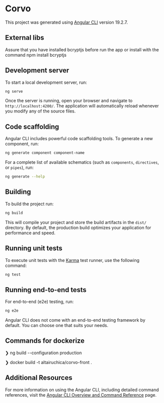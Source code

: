 # Corvo

This project was generated using [Angular CLI](https://github.com/angular/angular-cli) version 19.2.7.
## External libs 
Assure that you have installed bcryptjs before run the app or install with the command npm install bcryptjs
## Development server

To start a local development server, run:

```bash
ng serve
```

Once the server is running, open your browser and navigate to `http://localhost:4200/`. The application will automatically reload whenever you modify any of the source files.

## Code scaffolding

Angular CLI includes powerful code scaffolding tools. To generate a new component, run:

```bash
ng generate component component-name
```

For a complete list of available schematics (such as `components`, `directives`, or `pipes`), run:

```bash
ng generate --help
```

## Building

To build the project run:

```bash
ng build
```

This will compile your project and store the build artifacts in the `dist/` directory. By default, the production build optimizes your application for performance and speed.

## Running unit tests

To execute unit tests with the [Karma](https://karma-runner.github.io) test runner, use the following command:

```bash
ng test
```

## Running end-to-end tests

For end-to-end (e2e) testing, run:

```bash
ng e2e
```

Angular CLI does not come with an end-to-end testing framework by default. You can choose one that suits your needs.

## Commands for dockerize 

❯ ng build --configuration production                                                                                   

❯ docker build -t altairuchica/corvo-front .                                                                            
## Additional Resources

For more information on using the Angular CLI, including detailed command references, visit the [Angular CLI Overview and Command Reference](https://angular.dev/tools/cli) page.
